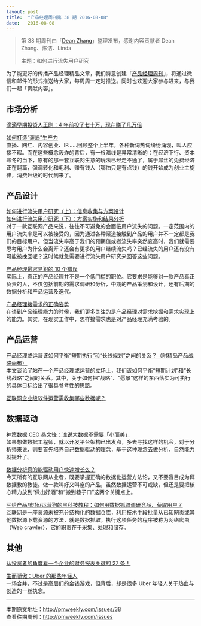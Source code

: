 ```yaml
---
layout: post
title:  "产品经理周刊第 38 期 2016-08-08"
date:   2016-08-08
---
```


> 第 38 期周刊由「[Dean Zhang](http://pmweekly.com/contributors#dean)」整理发布，感谢内容贡献者 Dean Zhang、陈洁、Linda  
> 
> 主题：如何进行流失用户研究

为了能更好的传播产品经理精品文章，我们特意创建「[产品经理周刊](http://pmweekly.com/)」，将通过微信和邮件的形式推送给大家，每周周一定时推送。同时也欢迎大家参与进来，与我们一起「贡献内容」。 

## 市场分析   

[滴滴早期投资人王刚：4 年前投了七十万，现在赚了几万倍](https://mp.weixin.qq.com/s?__biz=MzA4NzA5MzA0OQ==&mid=2653145538&idx=1&sn=d68512aae7ed9feda6137648d119aeb8&scene=1&srcid=0807lGA2TZBl1B09PMMyl5bI&key=8dcebf9e179c9f3afb6a9fb3dfabba0cc692b00e73dc92df874b03bcaafa97f23539e9d5d40fa2d7d8f332ac9317a9d8&ascene=0&uin=MjExNzY1NDIwMQ%3D%3D&devicetype=iMac+MacBookPro12%2C1+OSX+OSX+10.11.4+build(15E65)&version=11020201&pass_ticket=Y%2Fpvs5GTIgrOeAw9qwzqCm6jPLJyER%2BIK5HEJBx%2Ffs11wGPmYfyol1N50jD4CQPO)  

[如何打造“装逼”生产力](https://mp.weixin.qq.com/s?__biz=MTQzMjE1NjQwMQ==&mid=2655535444&idx=1&sn=d1c3fea64d9fe8cb298ca92ec1ed1918&scene=1&srcid=0803ePTXiwGQf8wbNneAi5SX&key=8dcebf9e179c9f3a39172e1e075cef6ec06355d94bbacdffbec28b6f16bbcbf7f8ab2ccc3474a1edb6f317fde93de23a&ascene=0&uin=MjExNzY1NDIwMQ%3D%3D&devicetype=iMac+MacBookPro12%2C1+OSX+OSX+10.11.4+build(15E65)&version=11020201&pass_ticket=Y%2Fpvs5GTIgrOeAw9qwzqCm6jPLJyER%2BIK5HEJBx%2Ffs11wGPmYfyol1N50jD4CQPO)   
直播、网红、内容创业、IP……回顾整个上半年，各种新词热词纷纷涌现，叫人应接不暇。而在这些概念轰炸的背后，有一根暗线是异常清晰的：在经济下行、资本寒冬的当下，原有的那一套互联网生意的玩法已经走不通了，属于屌丝的免费经济正在翻篇，强调转化和毛利、赚有钱人（哪怕只是有点钱）的钱开始成为创业主旋律，消费升级的时代到来了。

## 产品设计

[如何进行流失用户研究（上）：信息收集与方案设计](https://mp.weixin.qq.com/s?__biz=MzA4ODQyNzg1MQ==&mid=2649107094&idx=1&sn=00a5818c0deb39544fa5369a8a895530&scene=1&srcid=0804XEI2akUzRYOheYbtauyb&key=8dcebf9e179c9f3adbebfbbeb3d55e97627c0cdcd8c053b48d5ff871fcc635765fd477240e560989fa7b0b9aa07a90e4&ascene=0&uin=MjExNzY1NDIwMQ%3D%3D&devicetype=iMac+MacBookPro12%2C1+OSX+OSX+10.11.4+build(15E65)&version=11020201&pass_ticket=Y%2Fpvs5GTIgrOeAw9qwzqCm6jPLJyER%2BIK5HEJBx%2Ffs11wGPmYfyol1N50jD4CQPO)      
[如何进行流失用户研究（下）：方案实施和结果分析](https://mp.weixin.qq.com/s?__biz=MzA4ODQyNzg1MQ==&mid=2649107097&idx=1&sn=8ab7d2e8d498c2a461337f4c9dec63f4&scene=1&srcid=0804zhdy8Dnn6JqyPi30Wxe9&key=8dcebf9e179c9f3a7e3ae48c821452c58f428db316c5de480d688c68c0affab8107bd6e0f393ade5b9493487430b54f4&ascene=0&uin=MjExNzY1NDIwMQ%3D%3D&devicetype=iMac+MacBookPro12%2C1+OSX+OSX+10.11.4+build(15E65)&version=11020201&pass_ticket=Y%2Fpvs5GTIgrOeAw9qwzqCm6jPLJyER%2BIK5HEJBx%2Ffs11wGPmYfyol1N50jD4CQPO)  
对于一款互联网产品来说，往往不可避免的会面临用户流失的问题。一定范围内的用户流失率是可以被接受的，因为通过各种渠道接触到产品的用户并不一定都是我们的目标用户。但当流失率高于我们的预期值或者流失率突然变高时，我们就需要思考用户为什么会离开？还会有更多的用户继续流失吗？已经流失的用户还有没有可能被挽回呢？这时候就急需要进行流失用户研究来回答这些问题。  

[产品经理最容易犯的 10 个错误](https://zhuanlan.zhihu.com/p/21828235)  
实际上，真正的产品经理并不是一个低门槛的职位。它要求是能够对一款产品真正负责的人，不仅包括前期的需求调研和分析，中期的产品策划和设计，还有后期的数据分析和产品运营及迭代。

[产品经理接需求的正确姿势](https://mp.weixin.qq.com/s?__biz=MzAxMzc5NDAyMw==&mid=2650510074&idx=1&sn=2b4bedf6d1a9841d6eb226c9d73a2110&scene=1&srcid=0805S4yuUoW9qadURSq3ciQT&key=8dcebf9e179c9f3a79ed1f7eca143874c75aee2a67580e2e2002ac15f7d6d87e10d17c3d0f6b06d606f5276d7559d569&ascene=0&uin=MjExNzY1NDIwMQ%3D%3D&devicetype=iMac+MacBookPro12%2C1+OSX+OSX+10.11.4+build(15E65)&version=11020201&pass_ticket=Y%2Fpvs5GTIgrOeAw9qwzqCm6jPLJyER%2BIK5HEJBx%2Ffs11wGPmYfyol1N50jD4CQPO)  
在谈到产品经理能力的时候，我们更多关注的是产品经理对需求挖掘和需求实现上的能力。其实，在现实工作中，怎样接需求也是对产品经理充满考验的。

## 产品运营

[产品经理或运营该如何平衡“短期执行”和“长线规划”之间的关系？（附精品产品战略画布）](http://mp.weixin.qq.com/s?__biz=MjM5NDUyOTAwOA==&mid=2652912281&idx=1&sn=ebba1d8d814e6e887111f61bdffd86f1&scene=1&srcid=0808re4LVPSHXJaMn4HbgQza#rd)   
本文谈论了站在一个产品经理或运营的立场上，我们该如何平衡“短期计划”和“长线战略”之间的关系。其中，关于如何把“战略”、“愿景”这样的东西落实为可执行的具体目标给出了很具参考性的思路。   

[互联网企业级软件运营需收集哪些数据呢？](http://www.zhihu.com/question/34798236/answer/114822303)  

## 数据驱动  

[神策数据 CEO 桑文锋：谁说大数据不需要「小而美」](https://www.zhihu.com/question/20045543/answer/59025552)  
如果想做数据工程师，就以开发平台架构已出发点，多去寻找这样的机会，对于分析师来说，则要首先培养自己数据驱动的理念，基于这种理念去做分析，自然能力就提升了。

[数据分析真的能驱动用户快速增长么？](https://zhuanlan.zhihu.com/p/21802698)  
今天所有的互联网从业者，既要掌握正确的数据化运营方法论，又不要盲目成为拜数据教的教徒。做一款叫好又叫座的产品，虽然数据运营不可或缺，但还是要把核心精力放到“做出好酒”和“搬到巷子口”这两个关键点上。  

[写给产品/市场/运营狗的黑科技教程：如何用数据抓取调研竞品、获取用户？](https://mp.weixin.qq.com/s?__biz=MzA4NDk5OTgzMg==&mid=2650589624&idx=1&sn=9e251b226143e007bb24ec4a019fd82d&scene=0&key=8dcebf9e179c9f3a3f4b5863fb7751450dcfb312642ae88ce6fa3ee6351b8e6edf2adbedd71ebaa86c0194ae5d39c785&ascene=0&uin=MjExNzY1NDIwMQ%3D%3D&devicetype=iMac+MacBookPro12%2C1+OSX+OSX+10.11.4+build(15E65)&version=11020201&pass_ticket=Y%2Fpvs5GTIgrOeAw9qwzqCm6jPLJyER%2BIK5HEJBx%2Ffs11wGPmYfyol1N50jD4CQPO)  
互联网是一座资源未被充分结构化的数据仓库，利用技术手段批量从已知网页或其他数据源下载资源的方法，就是数据抓取。执行这项任务的程序被称为网络爬虫（Web crawler），它的职责在于采集、处理和储存。  

## 其他

[从投资者的角度看一个企业的财务报表关键的 27 条！](https://mp.weixin.qq.com/s?__biz=MzA3MjI2MDU0Nw==&mid=2649860332&idx=1&sn=24e41b4c6c219fcefff8fba355b551e6&scene=1&srcid=0729PIfUQ4WBHFBCPuQoq0nZ&key=8dcebf9e179c9f3a00c6007322c75365268a5278ab3d1375ba99c4dbcf63d7c64c04c182c536617429ecfcdb0ddb5471&ascene=0&uin=MjExNzY1NDIwMQ%3D%3D&devicetype=iMac+MacBookPro12%2C1+OSX+OSX+10.11.4+build(15E65)&version=11020201&pass_ticket=Y%2Fpvs5GTIgrOeAw9qwzqCm6jPLJyER%2BIK5HEJBx%2Ffs11wGPmYfyol1N50jD4CQPO)

[生而骄傲：Uber 的那些年轻人](https://mp.weixin.qq.com/s?__biz=MzA4NjM3MDM5MQ==&mid=2651336425&idx=1&sn=9cbe982fd683ded43b9b688475c2aacf&scene=1&srcid=0802bbCS3FfyFCIqk9uu8cVC&key=8dcebf9e179c9f3a32d7470d543515a61cb4135eb52504be0efda9141ce1e60a87d01ba2feee97b996cdaa54499264d3&ascene=0&uin=MjExNzY1NDIwMQ%3D%3D&devicetype=iMac+MacBookPro12%2C1+OSX+OSX+10.11.4+build(15E65)&version=11020201&pass_ticket=Y%2Fpvs5GTIgrOeAw9qwzqCm6jPLJyER%2BIK5HEJBx%2Ffs11wGPmYfyol1N50jD4CQPO)    
一场合并，不过是高层们的金钱游戏，但背后，却是很多 Uber 年轻人关于热血与创造的一丝执念。

---
本期原文地址：<http://pmweekly.com/issues/38>     
查看往期周刊：<http://pmweekly.com/issues>    